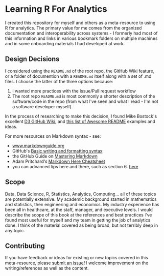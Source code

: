 # Learning R For Analytics
I created this repository for myself and others as a meta-resource to using R for analytics. The primary value for me comes from the organized documentation and interoperability across systems - I formerly had most of this information and links in various bookmark folders on multiple machines and in some onboarding materials I had developed at work.

## Design Decisions

I considered using the `README.md` of the root repo, the GitHub Wiki feature, or a folder of documention with a `README.md` itself along with a set of .md files. I choose the latter of the three options because:
1. I wanted more practices with the Issue/Pull request workflow
2. The root repo `README.md` is most commonly a shorter description of the software/code in the repo (from what I've seen and what I read - I'm not a software developer myself).

In the process of researching to make this decision, I found Mike Bostock's excellent [D3 GitHub Wiki](https://github.com/d3/d3/wiki), and [this list of Awesome README](https://github.com/matiassingers/awesome-readme) examples and ideas.

For more resources on Markdown syntax - see:
- www.markdownguide.org
- GitHub's [Basic writing and formatting syntax](https://help.github.com/en/github/writing-on-github/basic-writing-and-formatting-syntax)
- the GitHub Guide on [Mastering Markdown](https://guides.github.com/features/mastering-markdown/)
- Adam Pritchard's [Markdown Here Cheatsheet](https://github.com/adam-p/markdown-here/wiki/Markdown-Here-Cheatsheet)
- you can advanced tips here and there, such as section 6. [here](https://github.blog/2020-04-09-github-protips-tips-tricks-hacks-and-secrets-from-lee-reilly/#6-must-have-markdown-formatting-tips)

## Scope

Data, Data Science, R, Statistics, Analytics, Computing... all of these topics are potentially extensive. My academic background started in mathematics and statistics, then engineering and economics. My industry experience has been all in healthcare, at the staff, manager, and executive levels. I would describe the scope of this book at the references and best practices I've found most useful for myself and my team in getting the job of analytics done. I think of the material covered as being broad, but not terribly deep in any topic.

## Contributing
If you have feedback or ideas for existing or new topics covered in this meta-resource, please [submit an issue](https://github.com/brandonpope/learningR/issues/new/choose)! I welcome improvement on the writing/references as well as the content.
